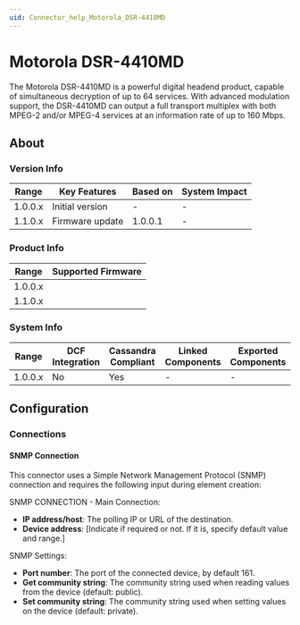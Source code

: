 ```yaml
---
uid: Connector_help_Motorola_DSR-4410MD
---
```


# Motorola DSR-4410MD

The Motorola DSR-4410MD is a powerful digital headend product, capable of simultaneous decryption of up to 64 services. With advanced modulation
support, the DSR-4410MD can output a full transport multiplex with both MPEG-2 and/or MPEG-4 services at an information rate of up to 160 Mbps.

## About

### Version Info

| Range   | Key Features    | Based on | System Impact |
|---------|-----------------|----------|---------------|
| 1.0.0.x | Initial version | -        | -             |
| 1.1.0.x | Firmware update | 1.0.0.1  | -             |

### Product Info

| Range     | Supported Firmware     |
|-----------|------------------------|
| 1.0.0.x   |                        |
| 1.1.0.x   |                        |

### System Info

| Range     | DCF Integration     | Cassandra Compliant     | Linked Components     | Exported Components     |
|-----------|---------------------|-------------------------|-----------------------|-------------------------|
| 1.0.0.x   | No                  | Yes                     | -                     | -                       |

## Configuration

### Connections

#### SNMP Connection

This connector uses a Simple Network Management Protocol (SNMP) connection and requires the following input during element creation:

SNMP CONNECTION - Main Connection:

- **IP address/host**: The polling IP or URL of the destination.
- **Device address**: [Indicate if required or not. If it is, specify default value and range.]

SNMP Settings:

- **Port number**: The port of the connected device, by default 161.
- **Get community string**: The community string used when reading values from the device (default: public).
- **Set community string**: The community string used when setting values on the device (default: private).
